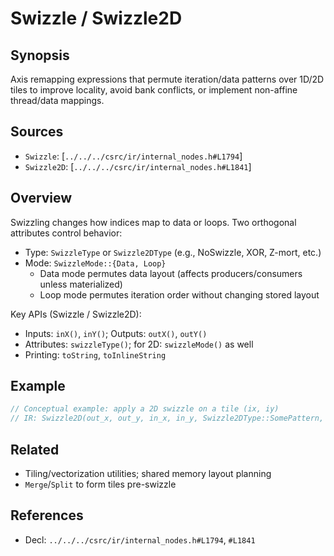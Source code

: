 # Swizzle / Swizzle2D

## Synopsis
Axis remapping expressions that permute iteration/data patterns over 1D/2D tiles to improve locality, avoid bank conflicts, or implement non-affine thread/data mappings.

## Sources
- `Swizzle`: [`../../../csrc/ir/internal_nodes.h#L1794`]
- `Swizzle2D`: [`../../../csrc/ir/internal_nodes.h#L1841`]

## Overview
Swizzling changes how indices map to data or loops. Two orthogonal attributes control behavior:
- Type: `SwizzleType` or `Swizzle2DType` (e.g., NoSwizzle, XOR, Z-mort, etc.)
- Mode: `SwizzleMode::{Data, Loop}`
  - Data mode permutes data layout (affects producers/consumers unless materialized)
  - Loop mode permutes iteration order without changing stored layout

Key APIs (Swizzle / Swizzle2D):
- Inputs: `inX()`, `inY()`; Outputs: `outX()`, `outY()`
- Attributes: `swizzleType()`; for 2D: `swizzleMode()` as well
- Printing: `toString`, `toInlineString`

## Example
```cpp
// Conceptual example: apply a 2D swizzle on a tile (ix, iy)
// IR: Swizzle2D(out_x, out_y, in_x, in_y, Swizzle2DType::SomePattern, SwizzleMode::Data)
```

## Related
- Tiling/vectorization utilities; shared memory layout planning
- `Merge`/`Split` to form tiles pre-swizzle

## References
- Decl: `../../../csrc/ir/internal_nodes.h#L1794`, `#L1841`
